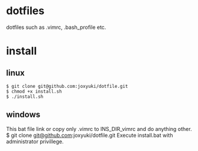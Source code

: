 # dotfiles
dotfiles such as .vimrc, .bash_profile etc.

# install
## linux
    $ git clone git@github.com:joxyuki/dotfile.git  
    $ chmod +x install.sh  
    $ ./install.sh  

## windows
This bat file link or copy only .vimrc to INS_DIR\_vimrc and do
anything other.
    $ git clone git@github.com:joxyuki/dotfile.git
Execute install.bat with administrator privillege.

